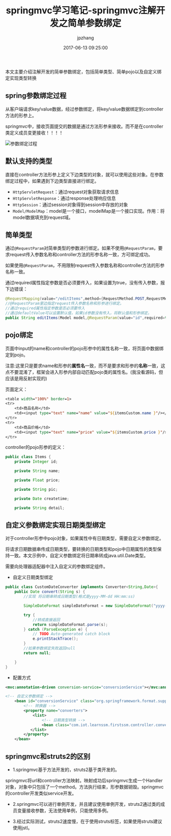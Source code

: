 ﻿---
title: springmvc学习笔记-springmvc注解开发之简单参数绑定
date: 2017-06-13 09:25:00
author: jpzhang
img: /resource/article/images/springMVC/springMVC_10.jpg
top: false
mathjax: false
categories: 开源框架
tags:
  - SpringMVC
  - Spring
---


本文主要介绍注解开发的简单参数绑定，包括简单类型、简单pojo以及自定义绑定实现类型转换

## spring参数绑定过程

从客户端请求key/value数据，经过参数绑定，将key/value数据绑定到controller方法的形参上。

springmvc中，接收页面提交的数据是通过方法形参来接收。而不是在controller类定义成员变更接收！！！！

![参数绑定过程](https://hazyfoil.github.io/resource/content/images/springMVC/参数绑定过程.png)


## 默认支持的类型

直接在controller方法形参上定义下边类型的对象，就可以使用这些对象。在参数绑定过程中，如果遇到下边类型直接进行绑定。

- `HttpServletRequest`：通过request对象获取请求信息
- `HttpServletResponse`：通过response处理响应信息
- `HttpSession`：通过session对象得到session中存放的对象
- `Model/ModelMap`：model是一个接口，modelMap是一个接口实现。作用：将model数据填充到request域。


## 简单类型

通过`@RequestParam`对简单类型的参数进行绑定。如果不使用`@RequestParam`，要求request传入参数名称和controller方法的形参名称一致，方可绑定成功。

如果使用`@RequestParam`，不用限制request传入参数名称和controller方法的形参名称一致。

通过required属性指定参数是否必须要传入，如果设置为true，没有传入参数，报下边错误：


```java
@RequestMapping(value="/editItems",method={RequestMethod.POST,RequestMethod.GET})
//@RequestParam里边指定request传入参数名称和形参进行绑定。
//通过required属性指定参数是否必须要传入
//通过defaultValue可以设置默认值，如果id参数没有传入，将默认值和形参绑定。
public String editItems(Model model,@RequestParam(value="id",required=true) Integer items_id)throws Exception {

```


## pojo绑定

页面中input的name和controller的pojo形参中的属性名称一致，将页面中数据绑定到pojo。

注意:这里只是要求name和形参的**属性名**一致，而不是要求和形参的**名称**一致，这点不要混淆了，框架会进入形参内部自动匹配pojo类的属性名。(我没看源码，但应该是用反射实现的)



页面定义：

```jsp
<table width="100%" border=1>
<tr>
	<td>商品名称</td>
	<td><input type="text" name="name" value="${itemsCustom.name }"/></td>
</tr>
<tr>
	<td>商品价格</td>
	<td><input type="text" name="price" value="${itemsCustom.price }"/></td>
</tr>
```

controller的pojo形参的定义：

```java
public class Items {
    private Integer id;

    private String name;

    private Float price;

    private String pic;

    private Date createtime;

    private String detail;
```


## 自定义参数绑定实现日期类型绑定

对于controller形参中pojo对象，如果属性中有日期类型，需要自定义参数绑定。

将请求日期数据串传成日期类型，要转换的日期类型和pojo中日期属性的类型保持一致。本文示例中，自定义参数绑定将日期串转成java.util.Date类型。

需要向处理器适配器中注入自定义的参数绑定组件。


- 自定义日期类型绑定

```java
public class CustomDateConverter implements Converter<String,Date>{
    public Date convert(String s) {
        //实现 将日期串转成日期类型(格式是yyyy-MM-dd HH:mm:ss)

        SimpleDateFormat simpleDateFormat = new SimpleDateFormat("yyyy-MM-dd HH:mm:ss");

        try {
            //转成直接返回
            return simpleDateFormat.parse(s);
        } catch (ParseException e) {
            // TODO Auto-generated catch block
            e.printStackTrace();
        }
        //如果参数绑定失败返回null
        return null;

    }
}
```


- 配置方式

```xml
<mvc:annotation-driven conversion-service="conversionService"></mvc:annotation-driven>
```

```xml
<!-- 自定义参数绑定 -->
    <bean id="conversionService" class="org.springframework.format.support.FormattingConversionServiceFactoryBean">
        <!-- 转换器 -->
        <property name="converters">
            <list>
                <!-- 日期类型转换 -->
                <bean class="com.iot.learnssm.firstssm.controller.converter.CustomDateConverter"/>
           </list>
        </property>
    </bean>
```


## springmvc和struts2的区别 

- 1.springmvc基于方法开发的，struts2基于类开发的。

springmvc将url和controller方法映射。映射成功后springmvc生成一个Handler对象，对象中只包括了一个method。方法执行结束，形参数据销毁。springmvc的controller开发类似service开发。

- 2.springmvc可以进行单例开发，并且建议使用单例开发，struts2通过类的成员变量接收参数，无法使用单例，只能使用多例。

- 3.经过实际测试，struts2速度慢，在于使用struts标签，如果使用struts建议使用jstl。
